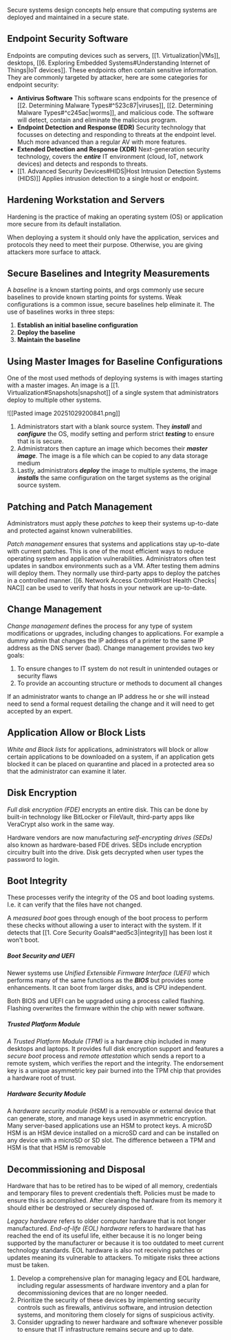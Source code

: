 Secure systems design concepts help ensure that computing systems are deployed and maintained in a secure state.

## Endpoint Security Software
Endpoints are computing devices such as servers, [[1. Virtualization|VMs]], desktops, [[6. Exploring Embedded Systems#Understanding Internet of Things|IoT devices]]. These endpoints often contain sensitive information. They are commonly targeted by attacker, here are some categories for endpoint security:

* **Antivirus Software** This software scans endpoints for the presence of [[2. Determining Malware Types#^523c87|viruses]], [[2. Determining Malware Types#^c245ac|worms]], and malicious code. The software will detect, contain and eliminate the malicious program.
* **Endpoint Detection and Response (EDR)** Security technology that focusses on detecting and responding to threats at the endpoint level. Much more advanced than a regular AV with more features. 
* **Extended Detection and Response (XDR)** Next-generation security technology, covers the ***entire*** IT environment (cloud, IoT, network devices) and detects and responds to threats.
* [[1. Advanced Security Devices#HIDS|Host Intrusion Detection Systems (HIDS)]] Applies intrusion detection to a single host or endpoint. 

## Hardening Workstation and Servers
Hardening is the practice of making an operating system (OS) or application more secure from its default installation. 

When deploying a system it should only have the application, services and protocols they need to meet their purpose. Otherwise, you are giving attackers more surface to attack. 

## Secure Baselines and Integrity Measurements 
A *baseline* is a known starting points, and orgs commonly use secure baselines to provide known starting points for systems. Weak configurations is a common issue, secure baselines help eliminate it. The use of baselines works in three steps:

1. **Establish an initial baseline configuration**
2. **Deploy the baseline** 
3. **Maintain the baseline**

## Using Master Images for Baseline Configurations
 One of the most used methods of deploying systems is with images starting with a master images. An image is a [[1. Virtualization#Snapshots|snapshot]] of a single system that administrators deploy to multiple other systems.
  
![[Pasted image 20251029200841.png]]

1. Administrators start with a blank source system. They ***install*** and ***configure*** the OS, modify setting and perform strict ***testing*** to ensure that is is secure. 
2. Administrators then capture an image which becomes their ***master*** ***image***. The image is a file which can be copied to any data storage medium
3. Lastly, administrators ***deploy*** the image to multiple systems, the image ***installs*** the same configuration on the target systems as the original source system.

## Patching and Patch Management
Administrators must apply these *patches* to keep their systems up-to-date and protected against known vulnerabilities. 

*Patch management* ensures that systems and applications stay up-to-date with current patches. This is one of the most efficient ways to reduce operating system and application vulnerabilities. Administrators often test updates in sandbox environments such as a VM. After testing them admins will deploy them.  They normally use third-party apps to deploy the patches in a controlled manner. [[6. Network Access Control#Host Health Checks| NAC]] can be used to verify that hosts in your network are up-to-date.

## Change Management
*Change management* defines the process for any type of system modifications or upgrades, including changes to applications. For example a dummy admin that changes the IP address of a printer to the same IP address as the DNS server (bad). Change management provides two key goals:

1. To ensure changes to IT system do not result in unintended outages or security flaws
2. To provide an accounting structure or methods to document all changes

If an administrator wants to change an IP address he or she will instead need to send a formal request detailing the change and it will need to get accepted by an expert.

## Application Allow or Block Lists
*White and Black lists* for applications, administrators will block or allow certain applications to be downloaded on a system, if an application gets blocked it can be placed on quarantine and placed in a protected area so that the administrator can examine it later. 

## Disk Encryption
*Full disk encryption (FDE)* encrypts an entire disk. This can be done by built-in technology like BitLocker or FileVault, third-party apps like VeraCrypt also work in the same way.

Hardware vendors are now manufacturing *self-encrypting drives (SEDs)* also known as hardware-based FDE drives. SEDs include encryption circuitry built into the drive. Disk gets decrypted when user types the password to login. 

## Boot Integrity
These processes verify the integrity of the OS and boot loading systems. I.e. it can verify that the files have not changed. 

A *measured boot* goes through enough of the boot process to perform these checks without allowing a user to interact with the system. If it detects that [[1. Core Security Goals#^aed5c3|integrity]] has been lost it won't boot. 

##### Boot Security and UEFI
Newer systems use *Unified Extensible Firmware Interface (UEFI)* which performs many of the same functions as the ***BIOS*** but provides some enhancements. It can boot from larger disks, and is CPU independent. 

Both BIOS and UEFI can be upgraded using a process called flashing. Flashing overwrites the firmware within the chip with newer software.

##### Trusted Platform Module
*A Trusted Platform Module (TPM)* is a hardware chip included in many desktops and laptops. It provides full disk encryption support and features a *secure boot* process and *remote attestation* which sends a report to a remote system, which verifies the report and the integrity. The endorsement key is a unique asymmetric key pair burned into the TPM chip that provides a hardware root of trust.

##### Hardware Security Module
A *hardware security module (HSM)* is a removable or external device that can generate, store, and manage keys used in asymmetric encryption. Many server-based applications use an HSM to protect keys. A microSD HSM is an HSM device installed on a microSD card and can be installed on any device with a microSD or SD slot. The difference between a TPM and HSM is that that HSM is removable

## Decommissioning and Disposal
Hardware that has to be retired has to be wiped of all memory, credentials and temporary files to prevent credentials theft. Policies must be made to ensure this is accomplished. After cleaning the hardware from its memory it should either be destroyed or securely disposed of.

*Legacy hardware* refers to older computer hardware that is not longer manufactured. *End-of-life (EOL) hardware* refers to hardware that has reached the end of its useful life, either because it is no longer being supported by the manufacturer or because it is too outdated to meet current technology standards. EOL hardware is also not receiving patches or updates meaning its vulnerable to attackers. To mitigate risks three actions must be taken.

1. Develop a comprehensive plan for managing legacy and EOL hardware, including regular assessments of hardware inventory and a plan for decommissioning devices that are no longer needed.  
2. Prioritize the security of these devices by implementing security controls such as firewalls, antivirus software, and intrusion detection systems, and monitoring them closely for signs of suspicious activity.  
3. Consider upgrading to newer hardware and software whenever possible to ensure that IT infrastructure remains secure and up to date.